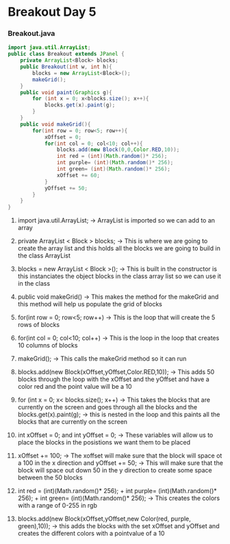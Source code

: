 # Breakout Day 5 


### Breakout.java  
```java 
import java.util.ArrayList;
public class Breakout extends JPanel { 
    private ArrayList<Block> blocks;
    public Breakout(int w, int h){
        blocks = new ArrayList<Block>();
        makeGrid();
    }
    public void paint(Graphics g){
        for (int x = 0; x<blocks.size(); x++){
            blocks.get(x).paint(g); 
        }
    }
    public void makeGrid(){
        for(int row = 0; row<5; row++){
            xOffset = 0; 
            for(int col = 0; col<10; col++){
                blocks.add(new Block(0,0,Color.RED,10));
                int red = (int)(Math.random()* 256);
                int purple= (int)(Math.random()* 256);
                int green= (int)(Math.random()* 256);
                xOffset += 60;
            }
            yOffset += 50;
        }
    }
}

```
1. import java.util.ArrayList; -> ArrayList is imported so we can add to an array 

2. private ArrayList < Block > blocks; -> This is where we are going to create the array list and this holds all the blocks we are going to build in the class ArrayList 

3. blocks = new ArrayList < Block >(); -> This is built in the constructor is this instanciates the object blocks in the class array list so we can use it in the class 

4. public void makeGrid() -> This makes the method for the makeGrid and this method will help us populate the grid of blocks 

5. for(int row = 0; row<5; row++) -> This is the loop that will create the 5 rows of blocks 

6. for(int col = 0; col<10; col++) -> This is the loop in the loop that creates 10 columns of blocks 

7. makeGrid(); -> This calls the makeGrid method so it can run 

8. blocks.add(new Block(xOffset,yOffset,Color.RED,10)); -> This adds 50 blocks through the loop with the xOffset and the yOffset  and have a color red and the point value will be a 10

9. for (int x = 0; x< blocks.size(); x++) -> This takes the blocks that are currently on the screen and goes through all the blocks and the blocks.get(x).paint(g); -> this is nested in the loop and this paints all the blocks that are currently on the screen 

10. int xOffset = 0; and int yOffset = 0; -> These variables will allow us to place the blocks in the posistions we want them to be placed

11. xOffset += 100; -> The xoffset will make sure that the block will space ot a 100 in the x direction and yOffset += 50; -> This will make sure that the block will space out down 50 in the y direction to create some space between the 50 blocks 

12. int red = (int)(Math.random()* 256); + int purple= (int)(Math.random()* 256); + int green= (int)(Math.random()* 256); -> This creates the colors with a range of 0-255 in rgb 

13. blocks.add(new Block(xOffset,yOffset,new Color(red, purple, green),10)); -> this adds the blocks with the set xOffset and yOffset and creates the different colors with a pointvalue of a 10 




